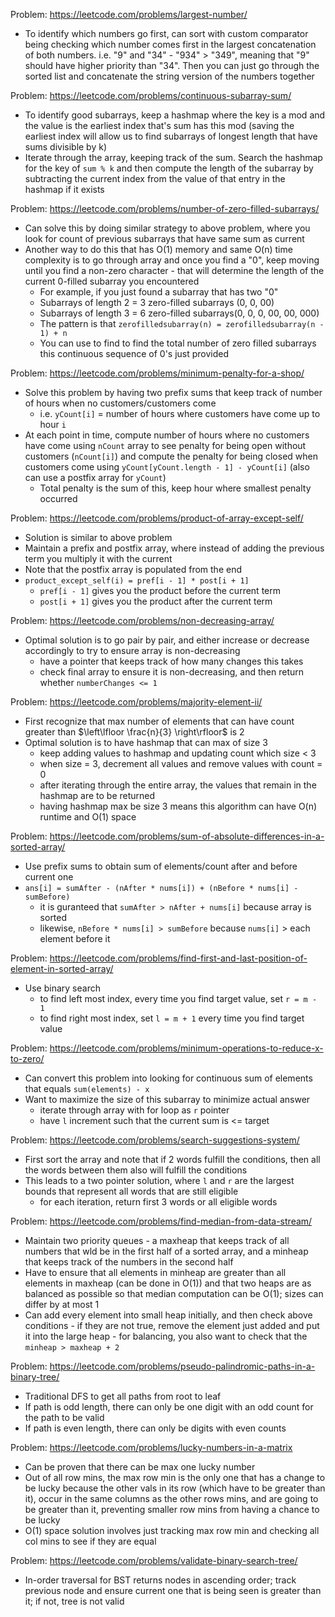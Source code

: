 Problem: https://leetcode.com/problems/largest-number/
- To identify which numbers go first, can sort with custom comparator being checking which number comes first in the largest concatenation of both numbers. i.e. "9" and "34" - "934" > "349", meaning that "9" should have higher priority than "34". Then you can just go through the sorted list and concatenate the string version of the numbers together

Problem: https://leetcode.com/problems/continuous-subarray-sum/
- To identify good subarrays, keep a hashmap where the key is a mod and the value is the earliest index that's sum has this mod (saving the earliest index will allow us to find subarrays of longest length that have sums divisible by k)
- Iterate through the array, keeping track of the sum. Search the hashmap for the key of `sum % k` and then compute the length of the subarray by subtracting the current index from the value of that entry in the hashmap if it exists

Problem: https://leetcode.com/problems/number-of-zero-filled-subarrays/
- Can solve this by doing similar strategy to above problem, where you look for count of previous subarrays that have same sum as current
- Another way to do this that has O(1) memory and same O(n) time complexity is to go through array and once you find a "0", keep moving until you find a non-zero character - that will determine the length of the current 0-filled subarray you encountered
	- For example, if you just found a subarray that has two "0"
	- Subarrays of length 2 = 3 zero-filled subarrays (0, 0, 00)
	- Subarrays of length 3 = 6 zero-filled subarrays(0, 0, 0, 00, 00, 000)
	- The pattern is that `zerofilledsubarray(n) = zerofilledsubarray(n - 1) + n`
	- You can use to find to find the total number of zero filled subarrays this continuous sequence of 0's just provided

Problem: https://leetcode.com/problems/minimum-penalty-for-a-shop/
- Solve this problem by having two prefix sums that keep track of number of hours when no customers/customers come
	- i.e. `yCount[i]` = number of hours where customers have come up to hour `i`
- At each point in time, compute number of hours where no customers have come using `nCount` array to see penalty for being open without customers (`nCount[i]`) and compute the penalty for being closed when customers come using `yCount[yCount.length - 1] - yCount[i]` (also can use a postfix array for `yCount`)
	- Total penalty is the sum of this, keep hour where smallest penalty occurred

Problem: https://leetcode.com/problems/product-of-array-except-self/
- Solution is similar to above problem
- Maintain a prefix and postfix array, where instead of adding the previous term you multiply it with the current
- Note that the postfix array is populated from the end
- `product_except_self(i) = pref[i - 1] * post[i + 1]`
	- `pref[i - 1]` gives you the product before the current term
	- `post[i + 1]` gives you the product after the current term

Problem: https://leetcode.com/problems/non-decreasing-array/
- Optimal solution is to go pair by pair, and either increase or decrease accordingly to try to ensure array is non-decreasing
	- have a pointer that keeps track of how many changes this takes
	- check final array to ensure it is non-decreasing, and then return whether `numberChanges <= 1`

Problem: https://leetcode.com/problems/majority-element-ii/
- First recognize that max number of elements that can have count greater than $\left\lfloor \frac{n}{3} \right\rfloor$ is 2
- Optimal solution is to have hashmap that can max of size 3
	- keep adding values to hashmap and updating count which size < 3
	- when size = 3, decrement all values and remove values with count = 0
	- after iterating through the entire array, the values that remain in the hashmap are to be returned
	- having hashmap max be size 3 means this algorithm can have O(n) runtime and O(1) space

Problem: https://leetcode.com/problems/sum-of-absolute-differences-in-a-sorted-array/
- Use prefix sums to obtain sum of elements/count after and before current one
- `ans[i] = sumAfter - (nAfter * nums[i]) + (nBefore * nums[i] - sumBefore)`
	- it is guranteed that `sumAfter > nAfter + nums[i]` because array is sorted
	- likewise, `nBefore * nums[i] > sumBefore` because `nums[i]` > each element before it

Problem: https://leetcode.com/problems/find-first-and-last-position-of-element-in-sorted-array/
- Use binary search 
	- to find left most index, every time you find target value, set `r = m - 1` 
	- to find right most index, set `l = m + 1` every time you find target value 

Problem: https://leetcode.com/problems/minimum-operations-to-reduce-x-to-zero/
- Can convert this problem into looking for continuous sum of elements that equals `sum(elements) - x`
- Want to maximize the size of this subarray to minimize actual answer
	- iterate through array with for loop as `r` pointer
	- have `l` increment such that the current sum is <= target

Problem: https://leetcode.com/problems/search-suggestions-system/
- First sort the array and note that if 2 words fulfill the conditions, then all the words between them also will fulfill the conditions
- This leads to a two pointer solution, where `l` and `r` are the largest bounds that represent all words that are still eligible
	- for each iteration, return first 3 words or all eligible words

Problem: https://leetcode.com/problems/find-median-from-data-stream/
- Maintain two priority queues - a maxheap that keeps track of all numbers that wld be in the first half of a sorted array, and a minheap that keeps track of the numbers in the second half
- Have to ensure that all elements in minheap are greater than all elements in maxheap (can be done in O(1)) and that two heaps are as balanced as possible so that median computation can be O(1); sizes can differ by at most 1
- Can add every element into small heap initially, and then check above conditions - if they are not true, remove the element just added and put it into the large heap - for balancing, you also want to check that the `minheap > maxheap + 2`

Problem: https://leetcode.com/problems/pseudo-palindromic-paths-in-a-binary-tree/
- Traditional DFS to get all paths from root to leaf
- If path is odd length, there can only be one digit with an odd count for the path to be valid
- If path is even length, there can only be digits with even counts

Problem: https://leetcode.com/problems/lucky-numbers-in-a-matrix
- Can be proven that there can be max one lucky number
- Out of all row mins, the max row min is the only one that has a change to be lucky because the other vals in its row (which have to be greater than it), occur in the same columns as the other rows mins, and are going to be greater than it, preventing smaller row mins from having a chance to be lucky
- O(1) space solution involves just tracking max row min and checking all col mins to see if they are equal

Problem: https://leetcode.com/problems/validate-binary-search-tree/
- In-order traversal for BST returns nodes in ascending order; track previous node and ensure current one that is being seen is greater than it; if not, tree is not valid